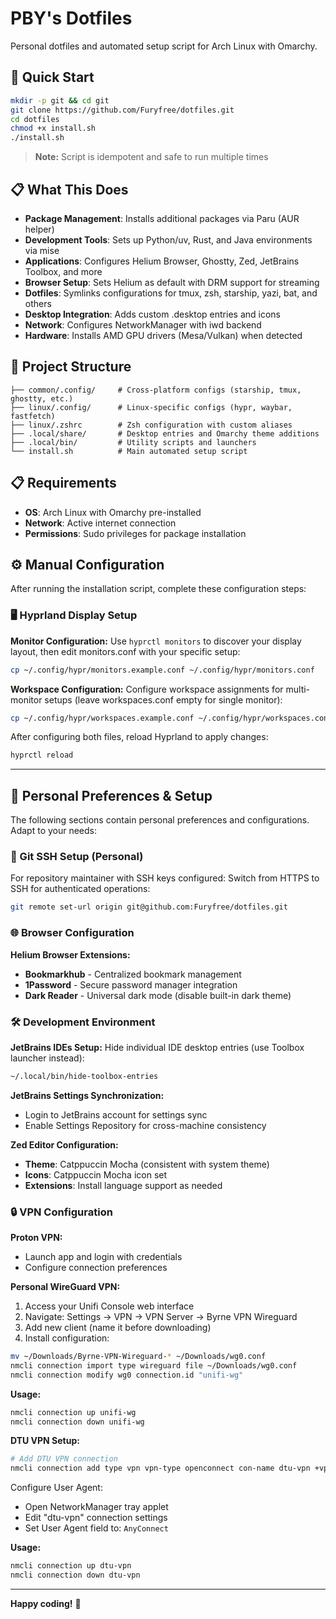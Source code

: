 # PBY's Dotfiles

Personal dotfiles and automated setup script for Arch Linux with Omarchy.

## 🚀 Quick Start

```bash
mkdir -p git && cd git
git clone https://github.com/Furyfree/dotfiles.git
cd dotfiles
chmod +x install.sh
./install.sh
```

> **Note:** Script is idempotent and safe to run multiple times

## 📋 What This Does

- **Package Management**: Installs additional packages via Paru (AUR helper)
- **Development Tools**: Sets up Python/uv, Rust, and Java environments via mise
- **Applications**: Configures Helium Browser, Ghostty, Zed, JetBrains Toolbox, and more
- **Browser Setup**: Sets Helium as default with DRM support for streaming
- **Dotfiles**: Symlinks configurations for tmux, zsh, starship, yazi, bat, and others
- **Desktop Integration**: Adds custom .desktop entries and icons
- **Network**: Configures NetworkManager with iwd backend
- **Hardware**: Installs AMD GPU drivers (Mesa/Vulkan) when detected

## 📁 Project Structure

```
├── common/.config/     # Cross-platform configs (starship, tmux, ghostty, etc.)
├── linux/.config/      # Linux-specific configs (hypr, waybar, fastfetch)
├── linux/.zshrc        # Zsh configuration with custom aliases
├── .local/share/       # Desktop entries and Omarchy theme additions
├── .local/bin/         # Utility scripts and launchers
└── install.sh          # Main automated setup script
```

## 📋 Requirements

- **OS**: Arch Linux with Omarchy pre-installed
- **Network**: Active internet connection
- **Permissions**: Sudo privileges for package installation

## ⚙️ Manual Configuration

After running the installation script, complete these configuration steps:

### 🖥️ Hyprland Display Setup

**Monitor Configuration:**
Use `hyprctl monitors` to discover your display layout, then edit monitors.conf with your specific setup:
```bash
cp ~/.config/hypr/monitors.example.conf ~/.config/hypr/monitors.conf
```

**Workspace Configuration:**
Configure workspace assignments for multi-monitor setups (leave workspaces.conf empty for single monitor):
```bash
cp ~/.config/hypr/workspaces.example.conf ~/.config/hypr/workspaces.conf
```

After configuring both files, reload Hyprland to apply changes:
```bash
hyprctl reload
```

---

## 👤 Personal Preferences & Setup

The following sections contain personal preferences and configurations. Adapt to your needs:

### 🔐 Git SSH Setup (Personal)

For repository maintainer with SSH keys configured:
Switch from HTTPS to SSH for authenticated operations:
```bash
git remote set-url origin git@github.com:Furyfree/dotfiles.git
```

### 🌐 Browser Configuration

**Helium Browser Extensions:**
- **Bookmarkhub** - Centralized bookmark management
- **1Password** - Secure password manager integration
- **Dark Reader** - Universal dark mode (disable built-in dark theme)

### 🛠️ Development Environment

**JetBrains IDEs Setup:**
Hide individual IDE desktop entries (use Toolbox launcher instead):
```bash
~/.local/bin/hide-toolbox-entries
```

**JetBrains Settings Synchronization:**
- Login to JetBrains account for settings sync
- Enable Settings Repository for cross-machine consistency

**Zed Editor Configuration:**
- **Theme**: Catppuccin Mocha (consistent with system theme)
- **Icons**: Catppuccin Mocha icon set
- **Extensions**: Install language support as needed

### 🔒 VPN Configuration

**Proton VPN:**
- Launch app and login with credentials
- Configure connection preferences

**Personal WireGuard VPN:**
1. Access your Unifi Console web interface
2. Navigate: Settings → VPN → VPN Server → Byrne VPN Wireguard
3. Add new client (name it before downloading)
4. Install configuration:
```bash
mv ~/Downloads/Byrne-VPN-Wireguard-* ~/Downloads/wg0.conf
nmcli connection import type wireguard file ~/Downloads/wg0.conf
nmcli connection modify wg0 connection.id "unifi-wg"
```

**Usage:**
```bash
nmcli connection up unifi-wg
nmcli connection down unifi-wg
```

**DTU VPN Setup:**
```bash
# Add DTU VPN connection
nmcli connection add type vpn vpn-type openconnect con-name dtu-vpn +vpn.data "gateway=vpn.dtu.dk,protocol=anyconnect"
```

Configure User Agent:
- Open NetworkManager tray applet
- Edit "dtu-vpn" connection settings
- Set User Agent field to: `AnyConnect`

**Usage:**
```bash
nmcli connection up dtu-vpn
nmcli connection down dtu-vpn
```

---

**Happy coding!** 🎉
